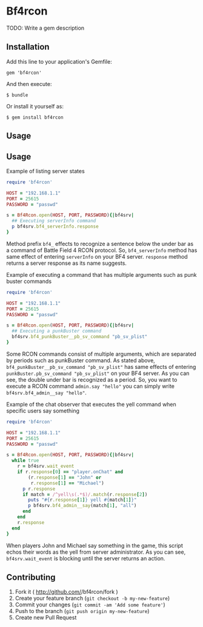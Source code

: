# Bf4rcon

TODO: Write a gem description

## Installation

Add this line to your application's Gemfile:

    gem 'bf4rcon'

And then execute:

    $ bundle

Or install it yourself as:

    $ gem install bf4rcon

## Usage

## Usage
Example of listing server states

```ruby showstate.rb
require 'bf4rcon'

HOST = "192.168.1.1"
PORT = 25615
PASSWORD = "passwd"

s = Bf4Rcon.open(HOST, PORT, PASSWORD){|bf4srv|
  ## Executing serverInfo command
  p bf4srv.bf4_serverInfo.response
}
```
Method prefix `bf4_` effects to recognize a sentence below the under bar as a command of Battle Field 4 RCON protocol. So, `bf4_serverInfo` method has same effect of entering `serverInfo` on your BF4 server. `response` method returns a server response as its name suggests.

Example of executing a command that has multiple arguments such as punk buster commands

```ruby pbsvplist.rb
require 'bf4rcon'

HOST = "192.168.1.1"
PORT = 25615
PASSWORD = "passwd"

s = Bf4Rcon.open(HOST, PORT, PASSWORD){|bf4srv|
  ## Executing a punkBuster command
  bf4srv.bf4_punkBuster__pb_sv_command "pb_sv_plist"
}

```
Some RCON commands consist of multiple arguments, which are separated by periods such as punkBuster command.  As stated above, `bf4_punkBuster__pb_sv_command "pb_sv_plist"` has same effects of entering `punkBuster.pb_sv_command "pb_sv_plist"` on your BF4 server.  As you can see, the double under bar is recognized as a period. So, you want to execute a RCON command `admin.say "hello"` you can simply write `bf4srv.bf4_admin__say "hello"`.

Example of the chat observer that executes the yell command when specific users say something
```ruby chatbot.rb
require 'bf4rcon'

HOST = "192.168.1.1"
PORT = 25615
PASSWORD = "passwd"

s = Bf4Rcon.open(HOST, PORT, PASSWORD){|bf4srv|
  while true
    r = bf4srv.wait_event
    if r.response[0] == "player.onChat" and 
        (r.response[1] == "John" or
         r.response[1] == "Michael")
      p r.response
      if match = /^yell\s(.*$)/.match(r.response[2])
        puts "#{r.response[1]} yell #{match[1]}"
        p bf4srv.bf4_admin__say(match[1], "all")
      end
    end
    r.response
  end
}
```
When players John and Michael say something in the game, this script echos their words as the yell from server administrator. As you can see, `bf4srv.wait_event` is blocking until the server returns an action.

## Contributing

1. Fork it ( http://github.com/<my-github-username>/bf4rcon/fork )
2. Create your feature branch (`git checkout -b my-new-feature`)
3. Commit your changes (`git commit -am 'Add some feature'`)
4. Push to the branch (`git push origin my-new-feature`)
5. Create new Pull Request

